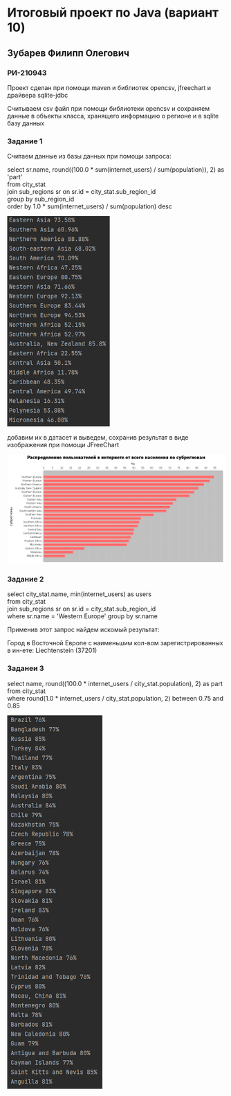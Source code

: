 # Итоговый проект по Java (вариант 10)
## Зубарев Филипп Олегович 
### РИ-210943

Проект сделан при помощи maven и библиотек opencsv, jfreechart и драйвера sqlite-jdbc

Считываем csv файл при помощи библиотеки opencsv и сохраняем данные в объекты класса, хранящего информацию о регионе и в sqlite базу данных

### Задание 1

Считаем данные из базы данных при помощи запроса:

select sr.name, round((100.0 * sum(internet_users) / sum(population)), 2) as 'part' <br>
from city_stat <br>
join sub_regions sr on sr.id = city_stat.sub_region_id <br>
group by sub_region_id <br> order by 1.0 * sum(internet_users) / sum(population) desc

![data](/src/main/resources/img.png)

добавим их в датасет и выведем, сохранив результат в виде изображения при помощи JFreeChart

![plot](/src/main/resources/histogram.png)

### Задание 2

select city_stat.name, min(internet_users) as users <br>
from city_stat <br>
join sub_regions sr on sr.id = city_stat.sub_region_id <br>
where sr.name = 'Western Europe' group by sr.name

Применив этот запрос найдем искомый результат:


Город в Восточной Европе с наименьшим кол-вом зарегистрированных в ин-ете: Liechtenstein (37201)

### Заданеи 3

select name, round((100.0 * internet_users / city_stat.population), 2) as part <br>
from city_stat <br>
where round(1.0 * internet_users / city_stat.population, 2) between 0.75 and 0.85

![data](/src/main/resources/img_1.png)